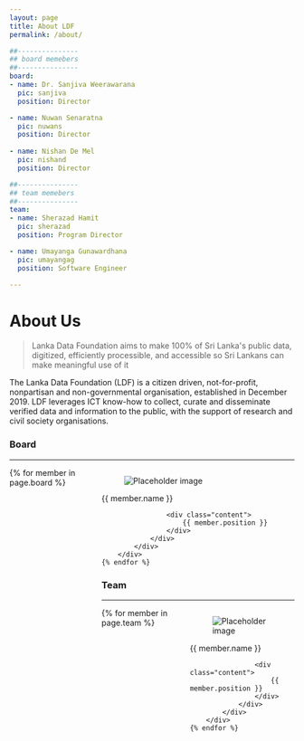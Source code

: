 ```yaml
---
layout: page
title: About LDF
permalink: /about/

##---------------
## board memebers
##---------------
board:
- name: Dr. Sanjiva Weerawarana
  pic: sanjiva
  position: Director

- name: Nuwan Senaratna
  pic: nuwans
  position: Director
  
- name: Nishan De Mel
  pic: nishand
  position: Director

##---------------
## team memebers
##---------------
team:
- name: Sherazad Hamit
  pic: sherazad
  position: Program Director

- name: Umayanga Gunawardhana
  pic: umayangag
  position: Software Engineer

---
```


# About Us
> Lanka Data Foundation aims to make 100% of Sri Lanka's public data, digitized, efficiently processible, and accessible so Sri Lankans can make meaningful use of it

The Lanka Data Foundation (LDF) is a citizen driven, not-for-profit, nonpartisan and non-governmental organisation, established in December 2019. LDF leverages ICT know-how to collect, curate and disseminate verified data and information to the public, with the support of research and civil society organisations.

### Board

---

<div class="columns is-multiline is-mobile">
    {% for member in page.board %}
        <div class="column is-one-quarter">
            <div class="card">
                <div class="card-image level-item">
                    <figure class="image is-fullwidth">
                    <img class="is-rounded" src="{{ site.baseurl }}/assets/img/people/{{ member.pic }}.png" alt="Placeholder image">
                    </figure>
                </div>
                <div class="card-content">
                    <div class="media">
                        <div class="media-content">
                            <p class="title is-4">{{ member.name }}</p>
                            <!-- <p class="subtitle is-6">@johnsmith</p> -->
                        </div>
                    </div>

                    <div class="content">
                        {{ member.position }}
                    </div>
                </div>
            </div>
        </div>
    {% endfor %}
</div>


### Team

---

<div class="columns is-multiline is-mobile">
    {% for member in page.team %}
        <div class="column is-one-quarter">
            <div class="card">
                <div class="card-image level-item">
                    <figure class="image is-fullwidth">
                    <img class="is-rounded" src="{{ site.baseurl }}/assets/img/people/{{ member.pic }}.png" alt="Placeholder image">
                    </figure>
                </div>
                <div class="card-content">
                    <div class="media">
                        <div class="media-content">
                            <p class="title is-4">{{ member.name }}</p>
                            <!-- <p class="subtitle is-6">@johnsmith</p> -->
                        </div>
                    </div>

                    <div class="content">
                        {{ member.position }}
                    </div>
                </div>
            </div>
        </div>
    {% endfor %}
</div>

